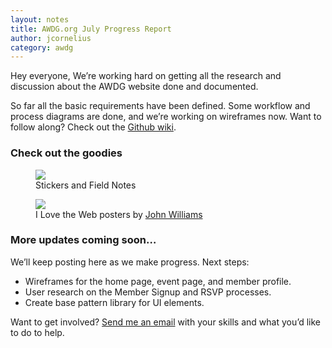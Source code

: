 ```yaml
---
layout: notes
title: AWDG.org July Progress Report
author: jcornelius
category: awdg
---
```


Hey everyone, We&rsquo;re working hard on getting all the research and discussion about the AWDG website done and documented.

So far all the basic requirements have been defined. Some workflow and process diagrams are done, and we&rsquo;re working on wireframes now. Want to follow along? Check out the [Github wiki](https://github.com/AWDG/awdg.org/wiki/).

### Check out the goodies
<figure>
  <img src="http://ninelabs.com.s3.amazonaws.com/stickers-field-notes.jpg">
  <figcaption>Stickers and Field Notes</figcaption>
</figure>

<figure>
  <img src="http://ninelabs.com.s3.amazonaws.com/love-the-web-posters.jpg">
  <figcaption>I Love the Web posters by <a href="https://twitter.com/johnwilliams713">John Williams</a></figcaption>
</figure>

### More updates coming soon&hellip;
We&rsquo;ll keep posting here as we make progress. Next steps:

- Wireframes for the home page, event page, and member profile.
- User research on the Member Signup and RSVP processes.
- Create base pattern library for UI elements.

Want to get involved? [Send me an email](mailto:jc@awdg.org) with your skills and what you&rsquo;d like to do to help.